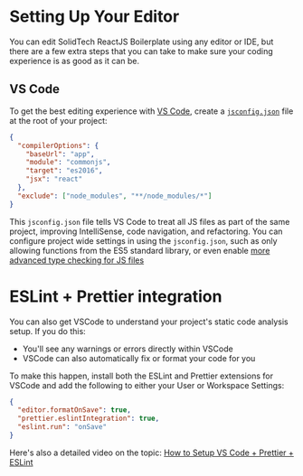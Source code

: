 # Setting Up Your Editor

You can edit SolidTech ReactJS Boilerplate using any editor or IDE, but there are a few extra steps that you can take to make sure your coding experience is as good as it can be.

## VS Code

To get the best editing experience with [VS Code](https://code.visualstudio.com), create a [`jsconfig.json`](https://code.visualstudio.com/Docs/languages/javascript#_javascript-projects-jsconfigjson) file at the root of your project:

```json
{
  "compilerOptions": {
    "baseUrl": "app",
    "module": "commonjs",
    "target": "es2016",
    "jsx": "react"
  },
  "exclude": ["node_modules", "**/node_modules/*"]
}
```

This `jsconfig.json` file tells VS Code to treat all JS files as part of the same project, improving IntelliSense, code navigation, and refactoring. You can configure project wide settings in using the `jsconfig.json`, such as only allowing functions from the ES5 standard library, or even enable [more advanced type checking for JS files](https://code.visualstudio.com/docs/languages/javascript#_type-checking)

# ESLint + Prettier integration

You can also get VSCode to understand your project's static code analysis setup. If you do this:

- You'll see any warnings or errors directly within VSCode
- VSCode can also automatically fix or format your code for you

To make this happen, install both the ESLint and Prettier extensions for VSCode and add the following to either your User or Workspace Settings:

```json
{
  "editor.formatOnSave": true,
  "prettier.eslintIntegration": true,
  "eslint.run": "onSave"
}
```

Here's also a detailed video on the topic: [How to Setup VS Code + Prettier + ESLint](https://www.youtube.com/watch?v=YIvjKId9m2c)
